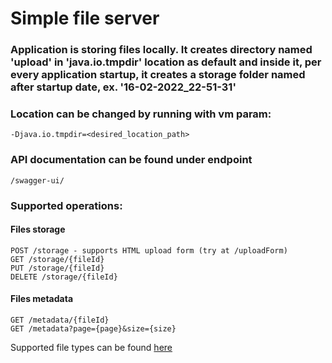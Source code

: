 # Simple file server

### Application is storing files locally. It creates directory named 'upload' in 'java.io.tmpdir' location as default and inside it, per every application startup, it creates a storage folder named after startup date, ex. '16-02-2022_22-51-31' 
### Location can be changed by running with vm param:
```
-Djava.io.tmpdir=<desired_location_path>
```

### API documentation can be found under endpoint
```
/swagger-ui/
```

### Supported operations:
#### Files storage
```
POST /storage - supports HTML upload form (try at /uploadForm)
GET /storage/{fileId}
PUT /storage/{fileId}
DELETE /storage/{fileId}
```
#### Files metadata
```
GET /metadata/{fileId}
GET /metadata?page={page}&size={size}
```

Supported file types can be found [here](https://github.com/maciejplaneta/JavaTechAssignment/blob/master/src/main/java/com/example/javatechassignment/domain/validation/SupportedFileExtension.java) 
